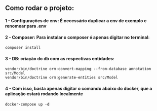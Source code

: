 ## Como rodar o projeto:

#### 1 - Configurações de env: É necessário duplicar a env de exemplo e renomear para .env
#### 2 - Composer: Para instalar o composer é apenas digitar no terminal:
```
composer install
```
#### 3 - DB: criação do db com as respectivas entidades:
```
vendor/bin/doctrine orm:convert-mapping --from-database annotation src/Model
vendor/bin/doctrine orm:generate-entities src/Model
```
#### 4 - Com isso, basta apenas digitar o comando abaixo do docker, que a aplicação estará rodando localmente
```
docker-compose up -d
```
